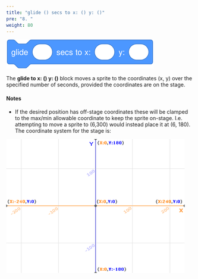 ```yaml
---
title: "glide () secs to x: () y: ()"
pre: "8. "
weight: 80
---
```


![glide () secs to x: () y: () block](/images/glide-secs-to-x-y.svg)

The **glide to x: () y: ()** block moves a sprite to the coordinates (x, y) over the specified number of seconds, provided the coordinates are on the stage.  

#### Notes
* If the desired position has off-stage coordinates these will be clamped to the max/min allowable coordinate to keep the sprite on-stage. I.e. attempting to move a sprite to (6,300) would instead place it at (6, 180). The coordinate system for the stage is: 

![Scratch Coordinate System](/images/xy-grid.gif)